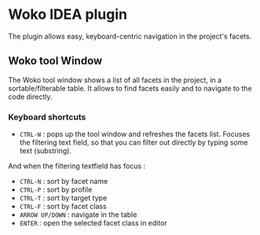 # Woko IDEA plugin
The plugin allows easy, keyboard-centric navigation in the project's facets.

## Woko tool Window

The Woko tool window shows a list of all facets in the project, in a sortable/filterable table. It allows to find facets easily and to navigate to the code directly.

### Keyboard shortcuts

* ```CTRL-W``` : pops up the tool window and refreshes the facets list. Focuses the filtering text field, so that you can filter out directly by typing some text (substring).

And when the filtering textfield has focus :

* ```CTRL-N``` : sort by facet name
* ```CTRL-P``` : sort by profile
* ```CTRL-T``` : sort by target type
* ```CTRL-F``` : sort by facet class
* ```ARROW UP/DOWN``` : navigate in the table
* ```ENTER``` : open the selected facet class in editor